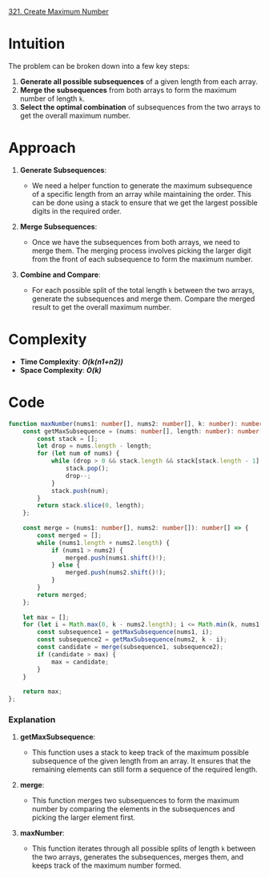 [321. Create Maximum Number](https://leetcode.com/problems/create-maximum-number/)

# Intuition

The problem can be broken down into a few key steps:
1. **Generate all possible subsequences** of a given length from each array.
2. **Merge the subsequences** from both arrays to form the maximum number of length `k`.
3. **Select the optimal combination** of subsequences from the two arrays to get the overall maximum number.

# Approach

1. **Generate Subsequences**:
   - We need a helper function to generate the maximum subsequence of a specific length from an array while maintaining the order. This can be done using a stack to ensure that we get the largest possible digits in the required order.

2. **Merge Subsequences**:
   - Once we have the subsequences from both arrays, we need to merge them. The merging process involves picking the larger digit from the front of each subsequence to form the maximum number.

3. **Combine and Compare**:
   - For each possible split of the total length `k` between the two arrays, generate the subsequences and merge them. Compare the merged result to get the overall maximum number.

# Complexity

- **Time Complexity**: ***O(k(n1+n2))***
- **Space Complexity**: ***O(k)***
# Code
```typescript
function maxNumber(nums1: number[], nums2: number[], k: number): number[] {
    const getMaxSubsequence = (nums: number[], length: number): number[] => {
        const stack = [];
        let drop = nums.length - length;
        for (let num of nums) {
            while (drop > 0 && stack.length && stack[stack.length - 1] < num) {
                stack.pop();
                drop--;
            }
            stack.push(num);
        }
        return stack.slice(0, length);
    };
    
    const merge = (nums1: number[], nums2: number[]): number[] => {
        const merged = [];
        while (nums1.length + nums2.length) {
            if (nums1 > nums2) {
                merged.push(nums1.shift()!);
            } else {
                merged.push(nums2.shift()!);
            }
        }
        return merged;
    };
    
    let max = [];
    for (let i = Math.max(0, k - nums2.length); i <= Math.min(k, nums1.length); i++) {
        const subsequence1 = getMaxSubsequence(nums1, i);
        const subsequence2 = getMaxSubsequence(nums2, k - i);
        const candidate = merge(subsequence1, subsequence2);
        if (candidate > max) {
            max = candidate;
        }
    }
    
    return max;
};

```

### Explanation

1. **getMaxSubsequence**:
   - This function uses a stack to keep track of the maximum possible subsequence of the given length from an array. It ensures that the remaining elements can still form a sequence of the required length.

2. **merge**:
   - This function merges two subsequences to form the maximum number by comparing the elements in the subsequences and picking the larger element first.

3. **maxNumber**:
   - This function iterates through all possible splits of length `k` between the two arrays, generates the subsequences, merges them, and keeps track of the maximum number formed.